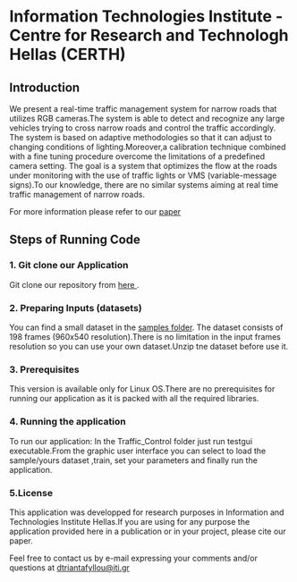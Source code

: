 # Information Technologies Institute - Centre for Research and Technologh Hellas (CERTH)

## Introduction
 We present a real-time traffic management system for narrow roads that utilizes RGB cameras.The system is able to detect and recognize any large vehicles trying to cross narrow roads and control the traffic accordingly. The system is based on adaptive methodologies so that it can adjust to changing conditions of lighting.Moreover,a calibration technique combined with a fine tuning procedure overcome the limitations of a predefined camera setting. The goal is a system that optimizes the flow at the roads under monitoring with the use of traffic lights or VMS (variable-message signs).To our knowledge, there are no similar systems aiming at real time traffic management of narrow roads.
 
 For more information please refer to our [paper](https://github.com/NVIDIAAICITYCHALLENGE/AICity_Team3/blob/master/Large%20Vehicle%20Recognition%20and%20Classification%20for%20Traffic%20Management%20and%20Flow%20optimization%20for%20Narrow%20Roads.pdf)
## Steps of Running Code

### 1. Git clone our Application
 Git clone our repository from [ here ](https://github.com/NVIDIAAICITYCHALLENGE/AICity_Team3).
### 2. Preparing Inputs (datasets)
You can find a small dataset in the [samples folder](https://github.com/dtriantafyllou/AICity_Team3/tree/master/sample_images).
The dataset consists of 198 frames (960x540 resolution).There is no limitation in the input frames resolution so you can use your own dataset.Unzip tne dataset before use it.
### 3. Prerequisites
This version is available only for Linux OS.There are no prerequisites for running our application as it is packed with all the required libraries.
### 4. Running the application
To run our application:
In the Traffic_Control folder just run testgui executable.From the graphic user interface you can select to load the sample/yours dataset ,train, set your parameters and finally run the application.
### 5.License
 This application was developped for research purposes in Information and Technologies Institute Hellas.If you are using for any purpose the application provided here in a publication or in your project, please cite our paper.
 
 Feel free to contact us by e-mail expressing your comments and/or questions at dtriantafyllou@iti.gr
